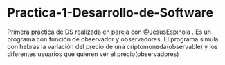 # Practica-1-Desarrollo-de-Software
Primera práctica de DS realizada en pareja con @JesusEspinola . Es un programa con función de observador y observadores. El programa simula con hebras la variación del precio de una criptomoneda(observable) y los diferentes usuarios que quieren ver el precio(observadores)
